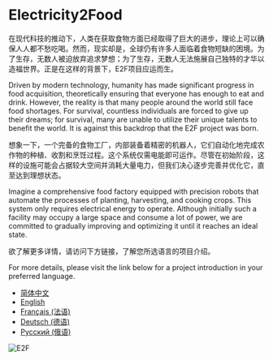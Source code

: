 # Electricity2Food

在现代科技的推动下，人类在获取食物方面已经取得了巨大的进步，理论上可以确保人人都不愁吃喝。然而，现实却是，全球仍有许多人面临着食物短缺的困境。为了生存，无数人被迫放弃追求梦想；为了生存，无数人无法施展自己独特的才华以造福世界。正是在这样的背景下，E2F项目应运而生。

Driven by modern technology, humanity has made significant progress in food acquisition, theoretically ensuring that everyone has enough to eat and drink. However, the reality is that many people around the world still face food shortages. For survival, countless individuals are forced to give up their dreams; for survival, many are unable to utilize their unique talents to benefit the world. It is against this backdrop that the E2F project was born.

想象一下，一个完备的食物工厂，内部装备着精密的机器人，它们自动化地完成农作物的种植、收割和烹饪过程。这个系统仅需电能即可运作。尽管在初始阶段，这样的设施可能会占据较大空间并消耗大量电力，但我们决心逐步完善并优化它，直至达到理想状态。

Imagine a comprehensive food factory equipped with precision robots that automate the processes of planting, harvesting, and cooking crops. This system only requires electrical energy to operate. Although initially such a facility may occupy a large space and consume a lot of power, we are committed to gradually improving and optimizing it until it reaches an ideal state.

欲了解更多详情，请访问下方链接，了解您所选语言的项目介绍。

For more details, please visit the link below for a project introduction in your preferred language.

* [简体中文](README.zh-CN.md)
* [English](README.en.md)
* [Français (法语)](README.fr.md)
* [Deutsch (德语)](README.de.md)
* [Русский (俄语)](README.ru.md)

![E2F](https://github.com/KL-RA/Electricity2Food/assets/19252069/c4833c1a-732b-495c-a2d5-4a86a7616eaa)
